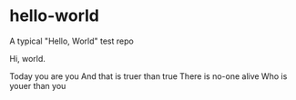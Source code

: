 # hello-world
A typical "Hello, World" test repo


Hi, world.

Today you are you
And that is truer than true
There is no-one alive
Who is youer than you

